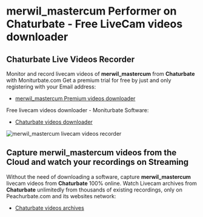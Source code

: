 # merwil_mastercum Performer on Chaturbate - Free LiveCam videos downloader

## Chaturbate Live Videos Recorder

Monitor and record livecam videos of **merwil_mastercum** from **Chaturbate** with Moniturbate.com
Get a premium trial for free by just and only registering with your Email address:
* [merwil_mastercum Premium videos downloader](https://moniturbate.com/request-demo-licence-key.html)

Free livecam videos downloader - Moniturbate Software:
* [Chaturbate videos downloader](https://moniturbate.com/moniturbate-download-software.html)

![merwil_mastercum livecam videos recorder](https://peachurnet.com/templates/moniturbate-software.png)


## Capture merwil_mastercum videos from the Cloud and watch your recordings on Streaming

Without the need of downloading a software, capture **merwil_mastercum** livecam videos from **Chaturbate** 100% online.
Watch Livecam archives from **Chaturbate** unlimitedly from thousands of existing recordings, only on Peachurbate.com and its websites network:
* [Chaturbate videos archives](https://peachurnet.com/)